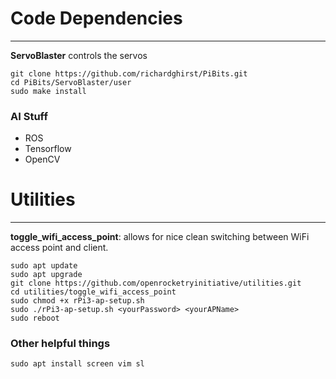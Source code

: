 # Code Dependencies
---
**ServoBlaster** controls the servos

```
git clone https://github.com/richardghirst/PiBits.git
cd PiBits/ServoBlaster/user
sudo make install
```
### AI Stuff
 * ROS
 * Tensorflow
 * OpenCV

# Utilities 
---
**toggle\_wifi\_access\_point**: allows for nice clean switching between WiFi access point and client.

```
sudo apt update
sudo apt upgrade
git clone https://github.com/openrocketryinitiative/utilities.git
cd utilities/toggle_wifi_access_point
sudo chmod +x rPi3-ap-setup.sh
sudo ./rPi3-ap-setup.sh <yourPassword> <yourAPName>
sudo reboot
```
### Other helpful things

``` sudo apt install screen vim sl ```